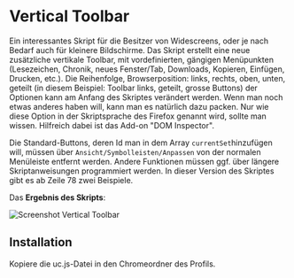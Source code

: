 # Vertical Toolbar
Ein interessantes Skript für die Besitzer von Widescreens, oder je nach Bedarf auch für kleinere Bildschirme. 
Das Skript erstellt eine neue zusätzliche vertikale Toolbar, mit vordefinierten, gängigen Menüpunkten 
(Lesezeichen, Chronik, neues Fenster/Tab, Downloads, Kopieren, Einfügen, Drucken, etc.). 
Die Reihenfolge, Browserposition: links, rechts, oben, unten, geteilt 
(in diesem Beispiel: Toolbar links, geteilt, grosse Buttons) der Optionen kann am Anfang des Skriptes verändert werden. 
Wenn man noch etwas anderes haben will, kann man es natürlich dazu packen. Nur wie diese Option in der Skriptsprache des 
Firefox genannt wird, sollte man wissen. Hilfreich dabei ist das Add-on "DOM Inspector". 

Die Standard-Buttons, deren Id man in dem Array `currentSet`hinzufügen will, müssen über 
`Ansicht/Symbolleisten/Anpassen` von der normalen Menüleiste entfernt werden. Andere Funktionen müssen ggf. über 
längere Skriptanweisungen programmiert werden. In dieser Version des Skriptes gibt es ab Zeile 78 zwei Beispiele.

Das **Ergebnis des Skripts**:

![Screenshot Vertical Toolbar](https://github.com/ardiman/userChrome.js/raw/master/verticaltoolbar/scr_verttoolbar.png)

## Installation
Kopiere die uc.js-Datei in den Chromeordner des Profils.

